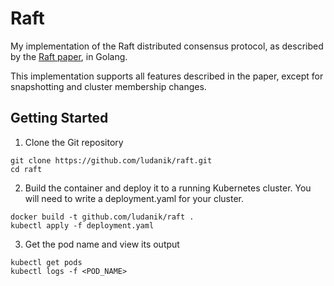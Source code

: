 Raft
==================

My implementation of the Raft distributed consensus protocol, as described by the [Raft paper](https://raft.github.io/raft.pdf#page=1&zoom=200,87,407), in Golang.

This implementation supports all features described in the paper, except for snapshotting and cluster membership changes.

## Getting Started

1. Clone the Git repository 
```shell script
git clone https://github.com/ludanik/raft.git
cd raft
```

2. Build the container and deploy it to a running Kubernetes cluster. You will need to write a deployment.yaml for your cluster.
```shell script
docker build -t github.com/ludanik/raft .
kubectl apply -f deployment.yaml
```

3. Get the pod name and view its output
```shell script
kubectl get pods
kubectl logs -f <POD_NAME>
```




